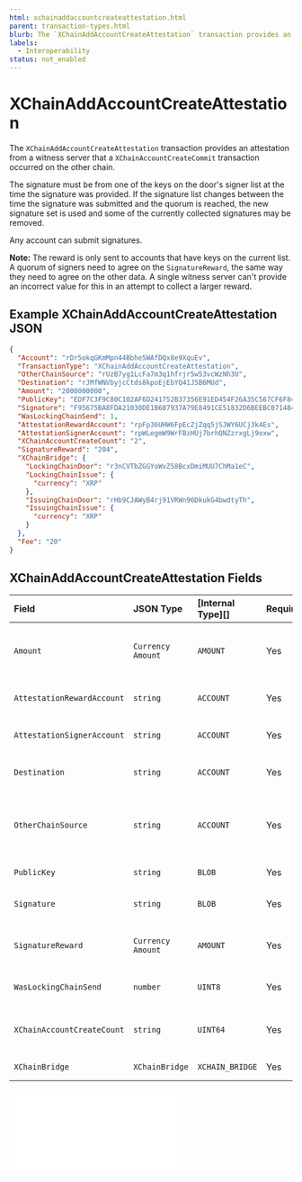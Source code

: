 ```yaml
---
html: xchainaddaccountcreateattestation.html
parent: transaction-types.html
blurb: The `XChainAddAccountCreateAttestation` transaction provides an attestation from a witness server that a `XChainAccountCreateCommit` transaction occurred on the other chain.
labels:
  - Interoperability
status: not_enabled
---
```

# XChainAddAccountCreateAttestation

The `XChainAddAccountCreateAttestation` transaction provides an attestation from a witness server that a `XChainAccountCreateCommit` transaction occurred on the other chain.

The signature must be from one of the keys on the door's signer list at the time the signature was provided. If the signature list changes between the time the signature was submitted and the quorum is reached, the new signature set is used and some of the currently collected signatures may be removed.

Any account can submit signatures.

**Note:** The reward is only sent to accounts that have keys on the current list. A quorum of signers need to agree on the `SignatureReward`, the same way they need to agree on the other data. A single witness server can't provide an incorrect value for this in an attempt to collect a larger reward.


## Example XChainAddAccountCreateAttestation JSON

```json
{
  "Account": "rDr5okqGKmMpn44Bbhe5WAfDQx8e9XquEv",
  "TransactionType": "XChainAddAccountCreateAttestation",
  "OtherChainSource": "rUzB7yg1LcFa7m3q1hfrjr5w53vcWzNh3U",
  "Destination": "rJMfWNVbyjcCtds8kpoEjEbYQ41J5B6MUd",
  "Amount": "2000000000",
  "PublicKey": "EDF7C3F9C80C102AF6D241752B37356E91ED454F26A35C567CF6F8477960F66614",
  "Signature": "F95675BA8FDA21030DE1B687937A79E8491CE51832D6BEEBC071484FA5AF5B8A0E9AFF11A4AA46F09ECFFB04C6A8DAE8284AF3ED8128C7D0046D842448478500",
  "WasLockingChainSend": 1,
  "AttestationRewardAccount": "rpFp36UHW6FpEcZjZqq5jSJWY6UCj3k4Es",
  "AttestationSignerAccount": "rpWLegmW9WrFBzHUj7brhQNZzrxgLj9oxw",
  "XChainAccountCreateCount": "2",
  "SignatureReward": "204",
  "XChainBridge": {
    "LockingChainDoor": "r3nCVTbZGGYoWvZ58BcxDmiMUU7ChMa1eC",
    "LockingChainIssue": {
      "currency": "XRP"
    },
    "IssuingChainDoor": "rHb9CJAWyB4rj91VRWn96DkukG4bwdtyTh",
    "IssuingChainIssue": {
      "currency": "XRP"
    }
  },
  "Fee": "20"
}
```


## XChainAddAccountCreateAttestation Fields

| Field                      | JSON Type         | [Internal Type][] | Required? | Description |
|:---------------------------|:------------------|:------------------|:----------|:------------|
| `Amount`                   | `Currency Amount` | `AMOUNT`          | Yes       | The amount committed by the `XChainAccountCreateCommit` transaction on the source chain. |
| `AttestationRewardAccount` | `string`          | `ACCOUNT`         | Yes       | The account that should receive this signer's share of the `SignatureReward`. |
| `AttestationSignerAccount` | `string`          | `ACCOUNT`         | Yes       | The account on the door account's signer list that is signing the transaction. |
| `Destination`              | `string`          | `ACCOUNT`         | Yes       | The destination account for the funds on the destination chain. |
| `OtherChainSource`         | `string`          | `ACCOUNT`         | Yes       | The account on the source chain that submitted the `XChainAccountCreateCommit` transaction that triggered the event associated with the attestation. |
| `PublicKey`                | `string`          | `BLOB`            | Yes       | The public key used to verify the signature. |
| `Signature`                | `string`          | `BLOB`            | Yes       | The signature attesting to the event on the other chain. |
| `SignatureReward`          | `Currency Amount` | `AMOUNT`          | Yes       | The signature reward paid in the `XChainAccountCreateCommit` transaction. |
| `WasLockingChainSend`      | `number`          | `UINT8`           | Yes       | A boolean representing the chain where the event occurred. |
| `XChainAccountCreateCount` | `string`          | `UINT64`          | Yes       | The counter that represents the order that the claims must be processed in. |
| `XChainBridge`             | `XChainBridge`    | `XCHAIN_BRIDGE`   | Yes       | The bridge associated with the attestation. |



<embed src="/docs/xls-38d-cross-chain-bridge/snippets/_xchainbridge-serialization.md" />

<!-- ## Error Cases

In addition to errors that can occur for all transactions, {{currentpage.name}} transactions can result in the following [transaction result codes](transaction-results.html):

| Error Code                    | Description                                  |
|:------------------------------|:---------------------------------------------|
| `temDISABLED`                 | The [NonFungibleTokensV1 amendment][] is not enabled. |
-->
